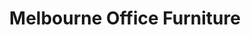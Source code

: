 ---
title: "Melbourne Office Furniture"
url: /west-melbourne/melbourne-office-furniture/
shop: furniture
---